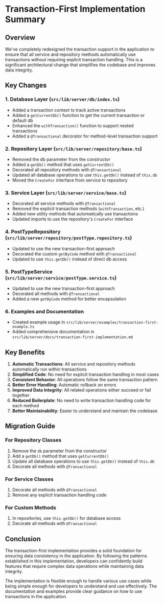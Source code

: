 # Transaction-First Implementation Summary

## Overview

We've completely redesigned the transaction support in the application to ensure that all service and repository methods automatically use transactions without requiring explicit transaction handling. This is a significant architectural change that simplifies the codebase and improves data integrity.

## Key Changes

### 1. Database Layer (`src/lib/server/db/index.ts`)

- Added a transaction context to track active transactions
- Added a `getCurrentDb()` function to get the current transaction or default db
- Enhanced the `withTransaction()` function to support nested transactions
- Added a `@Transactional` decorator for method-level transaction support

### 2. Repository Layer (`src/lib/server/repository/base.ts`)

- Removed the db parameter from the constructor
- Added a `getDb()` method that uses `getCurrentDb()`
- Decorated all repository methods with `@Transactional`
- Updated all database operations to use `this.getDb()` instead of `this.db`
- Moved the `CreateFor` interface from service to repository

### 3. Service Layer (`src/lib/server/service/base.ts`)

- Decorated all service methods with `@Transactional`
- Removed the explicit transaction methods (`withTransaction`, etc.)
- Added new utility methods that automatically use transactions
- Updated imports to use the repository's `CreateFor` interface

### 4. PostTypeRepository (`src/lib/server/repository/postType.repository.ts`)

- Updated to use the new transaction-first approach
- Decorated the custom `getByCode` method with `@Transactional`
- Updated to use `this.getDb()` instead of direct db access

### 5. PostTypeService (`src/lib/server/service/postType.service.ts`)

- Updated to use the new transaction-first approach
- Decorated all methods with `@Transactional`
- Added a new `getByCode` method for better encapsulation

### 6. Examples and Documentation

- Created example usage in `src/lib/server/examples/transaction-first-example.ts`
- Added comprehensive documentation in `src/lib/server/docs/transaction-first-implementation.md`

## Key Benefits

1. **Automatic Transactions**: All service and repository methods automatically run within transactions
2. **Simplified Code**: No need for explicit transaction handling in most cases
3. **Consistent Behavior**: All operations follow the same transaction pattern
4. **Better Error Handling**: Automatic rollback on errors
5. **Improved Data Integrity**: All related operations either succeed or fail together
6. **Reduced Boilerplate**: No need to write transaction handling code for each method
7. **Better Maintainability**: Easier to understand and maintain the codebase

## Migration Guide

### For Repository Classes

1. Remove the `db` parameter from the constructor
2. Add a `getDb()` method that uses `getCurrentDb()`
3. Update all database operations to use `this.getDb()` instead of `this.db`
4. Decorate all methods with `@Transactional`

### For Service Classes

1. Decorate all methods with `@Transactional`
2. Remove any explicit transaction handling code

### For Custom Methods

1. In repositories, use `this.getDb()` for database access
2. Decorate all methods with `@Transactional`

## Conclusion

The transaction-first implementation provides a solid foundation for ensuring data consistency in the application. By following the patterns established in this implementation, developers can confidently build features that require complex data operations while maintaining data integrity.

The implementation is flexible enough to handle various use cases while being simple enough for developers to understand and use effectively. The documentation and examples provide clear guidance on how to use transactions in the application.